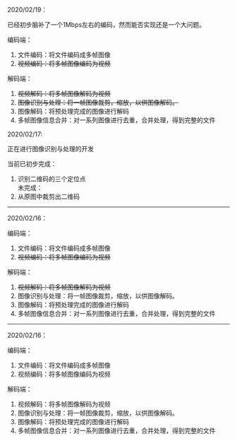 2020/02/19：

已经初步脑补了一个1Mbps左右的编码，然而能否实现还是一个大问题。

编码端：
1. 文件编码：将文件编码成多帧图像   
2. ~~视频编码：将多帧图像编码为视频~~
     

解码端：  
1. ~~视频解码：将多帧图像解码为视频~~    
2. ~~图像识别与处理：将一帧图像裁剪，缩放，以供图像解码。~~  
3. 图像解码：将预处理完成的图像进行解码    
4. 多帧图像信息合并：对一系列图像进行去重，合并处理，得到完整的文件   

2020/02/17:

正在进行图像识别与处理的开发

当前已初步完成： 
1. 识别二维码的三个定位点  
未完成：    
1. 从原图中裁剪出二维码  

---   

2020/02/16：

编码端：
1. 文件编码：将文件编码成多帧图像   
2. ~~视频编码：将多帧图像编码为视频~~
     

解码端：  
1. ~~视频解码：将多帧图像解码为视频~~    
2. 图像识别与处理：将一帧图像裁剪，缩放，以供图像解码。  
3. 图像解码：将预处理完成的图像进行解码    
4. 多帧图像信息合并：对一系列图像进行去重，合并处理，得到完整的文件   
---
2020/02/16：

编码端：
1. 文件编码：将文件编码成多帧图像
2. 视频编码：将多帧图像编码为视频

解码端：
1. 视频解码：将多帧图像解码为视频
2. 图像识别与处理：将一帧图像裁剪，缩放，以供图像解码。
3. 图像解码：将预处理完成的图像进行解码
4. 多帧图像信息合并：对一系列图像进行去重，合并处理，得到完整的文件